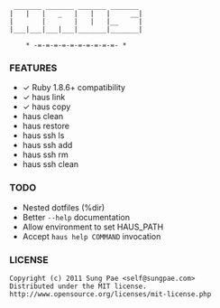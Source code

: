 
     _______ _______ _______ _______
    |   |   |   _   |   |   |     __|
    |       |       |   |   |__     |
    |___|___|___|___|_______|_______|

        * -=-=-=-=-=-=-=-=-=-=- *


### FEATURES

 - ✓ Ruby 1.8.6+ compatibility
 - ✓ haus link
 - ✓ haus copy
 - haus clean
 - haus restore
 - haus ssh ls
 - haus ssh add
 - haus ssh rm
 - haus ssh clean


### TODO

 - Nested dotfiles (%dir)
 - Better `--help` documentation
 - Allow environment to set HAUS_PATH
 - Accept `haus help COMMAND` invocation


### LICENSE

    Copyright (c) 2011 Sung Pae <self@sungpae.com>
    Distributed under the MIT license.
    http://www.opensource.org/licenses/mit-license.php
